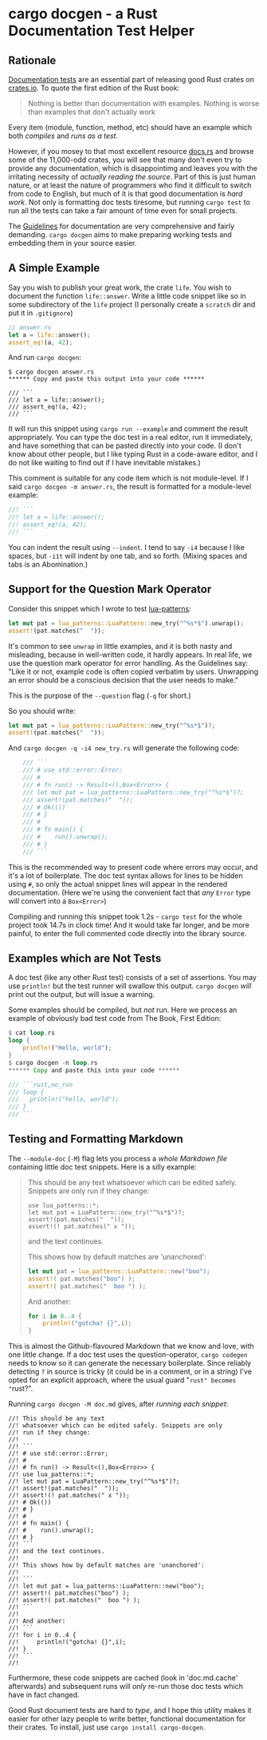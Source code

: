 # cargo docgen - a Rust Documentation Test Helper

## Rationale

[Documentation tests](https://doc.rust-lang.org/book/first-edition/testing.html#documentation-tests)
are an essential part of releasing good Rust crates on [crates.io](https::/crates.io). To quote the
first edition of the Rust book:

> Nothing is better than documentation with examples.
> Nothing is worse than examples that don't actually work

Every item (module, function, method, etc) should have an example which both _compiles_ and
_runs as a test_.

However, if you mosey to that most excellent resource [docs.rs](https://docs.rs) and browse some of
the 11,000-odd crates, you will see that many don't even try to provide any documentation, which
is disappointimg and leaves you with the irritating necessity of _actually reading the source_.
Part of this is just human nature, or at least the nature of programmers who find it difficult
to switch from code to English, but much of it is that good documentation is _hard work_.
Not only is formatting doc tests tiresome, but running `cargo test` to run all the tests
can take a fair amount of time even for small projects.

The [Guidelines](https://rust-lang-nursery.github.io/api-guidelines/documentation.html) for
documentation are very comprehensive and fairly demanding. `cargo docgen` aims to make preparing
working tests and embedding them in your source easier.

## A Simple Example

Say you wish to publish your great work, the crate `life`. You wish to document the function
`life::answer`. Write a little code snippet like so in some subdirectory of the `life` project
(I personally create a `scratch` dir and put it in `.gitignore`)

```rust
// answer.rs
let a = life::answer();
assert_eq!(a, 42);
```

And run `cargo docgen`:

```
$ cargo docgen answer.rs
****** Copy and paste this output into your code ******

/// ```
/// let a = life::answer();
/// assert_eq!(a, 42);
/// ```
```

It will run this snippet using `cargo run --example` and comment the result appropriately.
You can type the doc test in a real editor, run it immediately, and
have something that can be pasted directly into your code.  (I don't know about other people, but
I like typing Rust in a code-aware editor, and I do not like waiting
to find out if I have inevitable mistakes.)

This comment is suitable for any code item which is not module-level. If I said `cargo docgen -m answer.rs`,
the result is formatted for a module-level example:

```rust
//! ```
//! let a = life::answer();
//! assert_eq!(a, 42);
//! ```
```

You can indent the result using `--indent`. I tend to say `-i4` because I like spaces, but `-i1t` will
indent by one tab, and so forth. (Mixing spaces and tabs is an Abomination.)

## Support for the Question Mark Operator

Consider this snippet which I wrote to test [lua-patterns](https://docs.rs/lua-patterns):

```rust
let mut pat = lua_patterns::LuaPattern::new_try("^%s*$").unwrap();
assert!(pat.matches("  "));
```
It's common to see `unwrap` in little examples, and it is both nasty and misleading, because
in well-written code, it hardly appears. In real life, we use the question mark operator for
error handling. As the Guidelines say: "Like it or not, example code is often copied verbatim
by users. Unwrapping an error should be a conscious decision that the user needs to make."

This is the purpose of the `--question` flag (`-q` for short.)

So you should write:

```rust
let mut pat = lua_patterns::LuaPattern::new_try("^%s*$")?;
assert!(pat.matches("  "));
```

And `cargo docgen -q -i4 new_try.rs` will generate the following code:

```rust
    /// ```
    /// # use std::error::Error;
    /// #
    /// # fn run() -> Result<(),Box<Error>> {
    /// let mut pat = lua_patterns::LuaPattern::new_try("^%s*$")?;
    /// assert!(pat.matches("  "));
    /// # Ok(())
    /// # }
    /// #
    /// # fn main() {
    /// #    run().unwrap();
    /// # }
    /// ```
```

This is the recommended way to present code where
errors may occur, and it's a lot of boilerplate.  The doc test syntax allows for
lines to be hidden using `#`, so only the actual snippet lines will appear in the rendered
documentation.
(Here we're using the convenient fact that _any_ `Error` type will convert into a `Box<Error>`)

Compiling and running this snippet took 1.2s - `cargo test` for the whole project took 14.7s in clock time!
And it would take far longer, and be more painful, to enter the full commented code directly
into the library source.

## Examples which are Not Tests

A doc test (like any other Rust test) consists of a set of assertions. You may use
`println!` but the test runner will swallow this output. `cargo docgen` _will_ print out
the output, but will issue a warning.

Some examples should be compiled, but _not_ run. Here we process an example of obviously
bad test code from The Book, First Edition:

```rust
$ cat loop.rs
loop {
    println!("Hello, world");
}
$ cargo docgen -n loop.rs
****** Copy and paste this into your code ******

/// ```rust,no_run
/// loop {
///   println!("hello, world");
/// }
/// ```
```

## Testing and Formatting Markdown

The `--module-doc` (`-M`) flag lets you process a _whole Markdown file_ containing little doc test
snippets. Here is a silly example:

> This should be any text
> whatsoever which can be edited safely. Snippets are only
> run if they change:
>
> ```rust?
> use lua_patterns::*;
> let mut pat = LuaPattern::new_try("^%s*$")?;
> assert!(pat.matches("  "));
> assert!(! pat.matches(" x "));
> ```
> and the text continues.
>
> This shows how by default matches are 'unanchored':
>
> ```rust
> let mut pat = lua_patterns::LuaPattern::new("boo");
> assert!( pat.matches("boo") );
> assert!( pat.matches("  boo ") );
> ```
>
> And another:
> ```rust
> for i in 0..4 {
>     println!("gotcha! {}",i);
> }
> ```

This is almost the Github-flavoured Markdown that we know and love, with one little change.
If a doc test uses the question-operator, `cargo codegen` needs to know so it can
generate the necessary boilerplate. Since reliably detecting `?` in source is tricky
(it could be in a comment, or in a string) I've opted for an explicit approach, where
the usual guard "```rust" becomes "```rust?".

Running `cargo docgen -M doc.md` gives, after _running each snippet_:

```
//! This should be any text
//! whatsoever which can be edited safely. Snippets are only
//! run if they change:
//!
//! ```
//! # use std::error::Error;
//! #
//! # fn run() -> Result<(),Box<Error>> {
//! use lua_patterns::*;
//! let mut pat = LuaPattern::new_try("^%s*$")?;
//! assert!(pat.matches("  "));
//! assert!(! pat.matches(" x "));
//! # Ok(())
//! # }
//! #
//! # fn main() {
//! #    run().unwrap();
//! # }
//! ```
//! and the text continues.
//!
//! This shows how by default matches are 'unanchored':
//!
//! ```
//! let mut pat = lua_patterns::LuaPattern::new("boo");
//! assert!( pat.matches("boo") );
//! assert!( pat.matches("  boo ") );
//! ```
//!
//! And another:
//! ```
//! for i in 0..4 {
//!     println!("gotcha! {}",i);
//! }
//! ```
//!
```

Furthermore, these code snippets are cached (look in 'doc.md.cache' afterwards)
and subsequent runs will _only_ re-run those doc tests which have in fact
changed.

Good Rust document tests are hard to _type_, and I hope this utility makes it easier
for other lazy people to write better, functional documentation for their crates.
To install, just use `cargo install cargo-docgen`.






